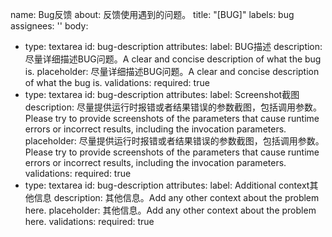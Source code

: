 name: Bug反馈
about: 反馈使用遇到的问题。
title: "[BUG]"
labels: bug
assignees: ''
body:
  - type: textarea
    id: bug-description
    attributes:
      label: BUG描述
      description: 尽量详细描述BUG问题。A clear and concise description of what the bug is.
      placeholder: 尽量详细描述BUG问题。A clear and concise description of what the bug is.
    validations:
      required: true
  - type: textarea
    id: bug-description
    attributes:
      label: Screenshot截图
      description: 尽量提供运行时报错或者结果错误的参数截图，包括调用参数。Please try to provide screenshots of the parameters that cause runtime errors or incorrect results, including the invocation parameters.
      placeholder: 尽量提供运行时报错或者结果错误的参数截图，包括调用参数。Please try to provide screenshots of the parameters that cause runtime errors or incorrect results, including the invocation parameters.
    validations:
      required: true
  - type: textarea
    id: bug-description
    attributes:
      label: Additional context其他信息
      description: 其他信息。Add any other context about the problem here.
      placeholder: 其他信息。Add any other context about the problem here.
    validations:
      required: true
